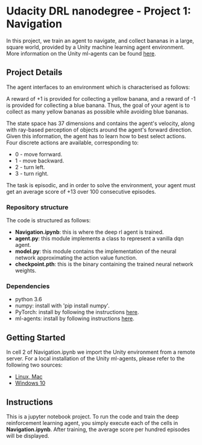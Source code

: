 # Udacity DRL nanodegree - Project 1: Navigation
In this project, we train an agent to navigate, and collect bananas in a large, square world, provided by a Unity machine learning agent environment. More information on the Unity ml-agents can be found [here](https://github.com/Unity-Technologies/ml-agents).

## Project Details
The agent interfaces to an environment which is characterised as follows:

A reward of +1 is provided for collecting a yellow banana, and a reward of -1 is provided for collecting a blue banana. Thus, the goal of your agent is to collect as many yellow bananas as possible while avoiding blue bananas.

The state space has 37 dimensions and contains the agent's velocity, along with ray-based perception of objects around the agent's forward direction. Given this information, the agent has to learn how to best select actions. Four discrete actions are available, corresponding to:
* 0 - move forrward.
* 1 - move backward.
* 2 - turn left.
* 3 - turn right.

The task is episodic, and in order to solve the environment, your agent must get an average score of +13 over 100 consecutive episodes.

### Repository structure
The code is structured as follows: 
* **Navigation.ipynb**: this is where the deep rl agent is trained.
* **agent.py**: this module implements a class to represent a vanilla dqn agent.
* **model.py**: this module contains the implementation of the neural network approximating the action value function.
* **checkpoint.pth**: this is the binary containing the trained neural network weights.

### Dependencies
* python 3.6
* numpy: install with 'pip install numpy'.
* PyTorch: install by following the instructions [here](https://github.com/reinforcement-learning-kr/pg_travel/wiki/Installing-Unity-ml-agents-on-Windows).
* ml-agents: install by following instructions [here](https://github.com/Unity-Technologies/ml-agents/blob/master/docs/Installation-Windows.md).

## Getting Started
In cell 2 of Navigation.ipynb we import the Unity environment from a remote server. For a local installation of the Unity ml-agents, please refer to the following two sources:
* [Linux, Mac](https://github.com/Unity-Technologies/ml-agents/blob/master/docs/Installation.md)
* [Windows 10](https://github.com/Unity-Technologies/ml-agents/blob/master/docs/Installation-Windows.md)

## Instructions
This is a jupyter notebook project. To run the code and train the deep reinforcement learning agent, you simply execute each of the cells in **Navigation.ipynb**. After training, the average score per hundred episodes will be displayed.